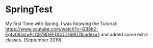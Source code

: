 # SpringTest
My first Time with Spring.
I was folowing the Tutorial:
https://www.youtube.com/watch?v=GB8k2-Egfv0&list=PLC97BDEFDCDD169D7&index=1
and added some extra classes. (September 2019)
